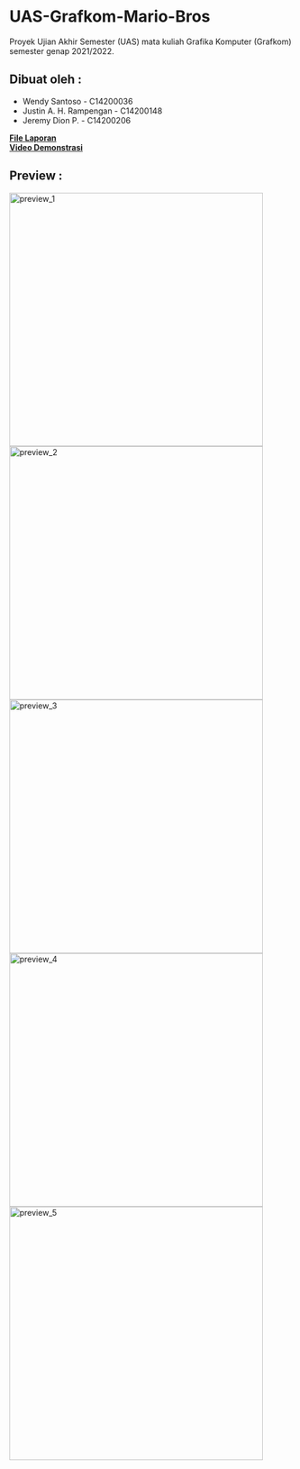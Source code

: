 # UAS-Grafkom-Mario-Bros
Proyek Ujian Akhir Semester (UAS) mata kuliah Grafika Komputer (Grafkom) semester genap 2021/2022.

## Dibuat oleh : 
- Wendy Santoso - C14200036
- Justin A. H. Rampengan - C14200148
- Jeremy Dion P. - C14200206

**[File Laporan](https://drive.google.com/file/d/1S0gmzLfAykMmFfgfvi2XBHarMqYRq7g0/view?usp=sharing)**
<br>
**[Video Demonstrasi](https://drive.google.com/file/d/18dNr1QNR_Q_g3O4CyahxY-gquD4rF6hA/view?usp=sharing)**

## Preview : 
<img width="450" alt="preview_1" src="https://user-images.githubusercontent.com/71552391/177783106-7385b185-8b3c-47fb-ac6a-132053acaf30.jpeg">
<img width="450" alt="preview_2" src="https://user-images.githubusercontent.com/71552391/177783576-a2b62a99-ba9d-45e6-abcd-e141d41a21c7.jpeg">
<img width="450" alt="preview_3" src="https://user-images.githubusercontent.com/71552391/177783600-e13a4e18-8c52-4db9-aeff-ed29ffc85c41.jpeg">
<img width="450" alt="preview_4" src="https://user-images.githubusercontent.com/71552391/177783613-68f1e309-99e1-40b8-872e-aec40786d7de.jpeg">
<img width="450" alt="preview_5" src="https://user-images.githubusercontent.com/71552391/177802764-492718cb-63dc-4bea-9dca-3d03476f1255.jpeg">
